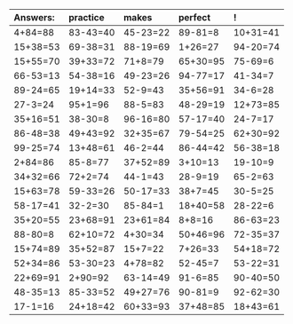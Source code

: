 | Answers: | practice | makes | perfect | ! |
| :--- | :--- | :--- | :--- | :--- |
| 4+84=88 | 83-43=40 | 45-23=22 | 89-81=8 | 10+31=41 | 
| 15+38=53 | 69-38=31 | 88-19=69 | 1+26=27 | 94-20=74 | 
| 15+55=70 | 39+33=72 | 71+8=79 | 65+30=95 | 75-69=6 | 
| 66-53=13 | 54-38=16 | 49-23=26 | 94-77=17 | 41-34=7 | 
| 89-24=65 | 19+14=33 | 52-9=43 | 35+56=91 | 34-6=28 | 
| 27-3=24 | 95+1=96 | 88-5=83 | 48-29=19 | 12+73=85 | 
| 35+16=51 | 38-30=8 | 96-16=80 | 57-17=40 | 24-7=17 | 
| 86-48=38 | 49+43=92 | 32+35=67 | 79-54=25 | 62+30=92 | 
| 99-25=74 | 13+48=61 | 46-2=44 | 86-44=42 | 56-38=18 | 
| 2+84=86 | 85-8=77 | 37+52=89 | 3+10=13 | 19-10=9 | 
| 34+32=66 | 72+2=74 | 44-1=43 | 28-9=19 | 65-2=63 | 
| 15+63=78 | 59-33=26 | 50-17=33 | 38+7=45 | 30-5=25 | 
| 58-17=41 | 32-2=30 | 85-84=1 | 18+40=58 | 28-22=6 | 
| 35+20=55 | 23+68=91 | 23+61=84 | 8+8=16 | 86-63=23 | 
| 88-80=8 | 62+10=72 | 4+30=34 | 50+46=96 | 72-35=37 | 
| 15+74=89 | 35+52=87 | 15+7=22 | 7+26=33 | 54+18=72 | 
| 52+34=86 | 53-30=23 | 4+78=82 | 52-45=7 | 53-22=31 | 
| 22+69=91 | 2+90=92 | 63-14=49 | 91-6=85 | 90-40=50 | 
| 48-35=13 | 85-33=52 | 49+27=76 | 90-81=9 | 92-62=30 | 
| 17-1=16 | 24+18=42 | 60+33=93 | 37+48=85 | 18+43=61 | 

